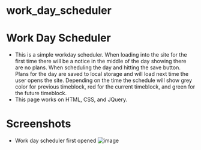# work_day_scheduler

# Work Day Scheduler
 - This is a simple workday scheduler. When loading into the site for the first time there will be a notice in the middle of the day showing there are no plans. When scheduling the day and hitting the save button. Plans for the day are saved to local storage and will load next time the user opens the site. Depending on the time the schedule will show grey color for previous timeblock, red for the current timeblock, and green for the future timeblock.
 - This page works on HTML, CSS, and JQuery.

# Screenshots
 - Work day scheduler first opened
 ![image](https://user-images.githubusercontent.com/68873509/93024242-f3257400-f5c2-11ea-9c7f-5ce6d5497c29.png)